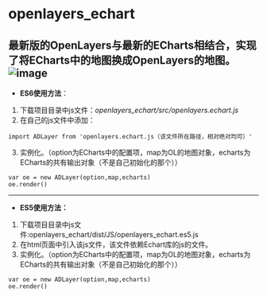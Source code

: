 # openlayers_echart
**最新版的OpenLayers与最新的ECharts相结合，实现了将ECharts中的地图换成OpenLayers的地图。**
![image](flight.gif)
---

- **ES6使用方法**：
1. 下载项目目录中js文件：*openlayers_echart/src/openlayers.echart.js*
2. 在自己的js文件中添加：
```
import ADLayer from 'openlayers.echart.js（该文件所在路径，相对绝对均可）'
```

3. 实例化。（option为ECharts中的配置项，map为OL的地图对象，echarts为ECharts的共有输出对象（不是自己初始化的那个））
```
var oe = new ADLayer(option,map,echarts) 
oe.render()
```

---
- **ES5使用方法：**
1. 下载项目目录中js文件:openlayers_echart/dist/JS/openlayers_echart.es5.js
2. 在html页面中引入该js文件，该文件依赖Echart库的js的文件。
3. 实例化。（option为ECharts中的配置项，map为OL的地图对象，echarts为ECharts的共有输出对象（不是自己初始化的那个））
```
var oe = new ADLayer(option,map,echarts) 
oe.render()
```



